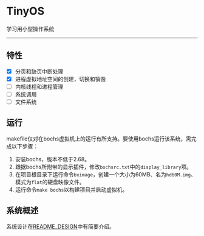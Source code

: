 # TinyOS

学习用小型操作系统

---

## 特性

- [x] 分页和缺页中断处理
- [x] 进程虚拟地址空间的创建，切换和销毁
- [ ] 内核线程和进程管理
- [ ] 系统调用
- [ ] 文件系统

## 运行

makefile仅对在bochs虚拟机上的运行有所支持。要使用bochs运行该系统，需完成以下步骤：

1. 安装bochs，版本不低于2.68。
2. 跟据bochs所附带的显示插件，修改`bochsrc.txt`中的`display_library`项。
3. 在项目根目录下运行命令`bximage`，创建一个大小为60MB、名为`hd60M.img`、模式为`flat`的硬盘映像文件。
4. 运行命令`make bochs`以构建项目并启动虚拟机。

## 系统概述

系统设计在[README_DESIGN](README_DESIGN.md)中有简要介绍。
